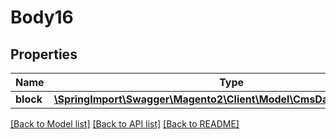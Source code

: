 # Body16

## Properties
Name | Type | Description | Notes
------------ | ------------- | ------------- | -------------
**block** | [**\SpringImport\Swagger\Magento2\Client\Model\CmsDataBlockInterface**](CmsDataBlockInterface.md) |  | 

[[Back to Model list]](../README.md#documentation-for-models) [[Back to API list]](../README.md#documentation-for-api-endpoints) [[Back to README]](../README.md)


